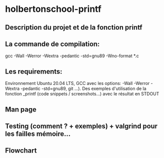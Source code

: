 # holbertonschool-printf
## Description du projet et de la fonction printf
## La commande de compilation:
gcc -Wall -Werror -Wextra -pedantic -std=gnu89 -Wno-format *.c
## Les requirements:
Environnement Ubuntu 20.04 LTS, GCC avec les options: -Wall -Werror -Wextra -pedantic -std=gnu89, git ...).
Des exemples d'utilisation de la fonction _printf (code snippets / screenshots…) avec le résultat en STDOUT
## Man page
## Testing (comment ? + exemples) + valgrind pour les failles mémoire…
## Flowchart
